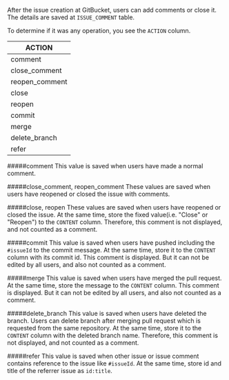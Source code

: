 After the issue creation at GitBucket, users can add comments or close it.
The details are saved at ```ISSUE_COMMENT``` table.

To determine if it was any operation, you see the ```ACTION``` column.

|ACTION|
|--------|
|comment|
|close_comment|
|reopen_comment|
|close|
|reopen|
|commit|
|merge|
|delete_branch|
|refer|

#####comment
This value is saved when users have made a normal comment.

#####close_comment, reopen_comment
These values are saved when users have reopened or closed the issue with comments.

#####close, reopen
These values are saved when users have reopened or closed the issue.
At the same time, store the fixed value(i.e. "Close" or "Reopen") to the ```CONTENT``` column.
Therefore, this comment is not displayed, and not counted as a comment.

#####commit
This value is saved when users have pushed including the ```#issueId``` to the commit message.
At the same time, store it to the ```CONTENT``` column with its commit id.
This comment is displayed. But it can not be edited by all users, and also not counted as a comment.

#####merge
This value is saved when users have merged the pull request.
At the same time, store the message to the ```CONTENT``` column.
This comment is displayed. But it can not be edited by all users, and also not counted as a comment.

#####delete_branch
This value is saved when users have deleted the branch. Users can delete branch after merging pull request which is requested from the same repository.
At the same time, store it to the ```CONTENT``` column with the deleted branch name.
Therefore, this comment is not displayed, and not counted as a comment.

#####refer
This value is saved when other issue or issue comment contains reference to the issue like ```#issueId```.
At the same time, store id and title of the referrer issue as ```id:title```.
